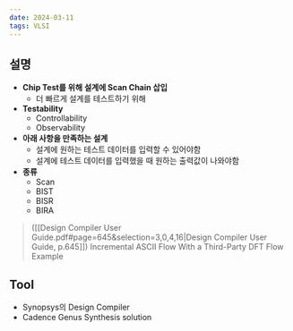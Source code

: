 ```yaml
---
date: 2024-03-11
tags: VLSI
---
```


## 설명

- **Chip Test를 위해 설계에 Scan Chain 삽입**
    - 더 빠르게 설계를 테스트하기 위해
- **Testability**
    - Controllability
    - Observability
- **아래 사항을 만족하는 설계**
    - 설계에 원하는 테스트 데이터를 입력할 수 있어야함
    - 설계에 테스트 데이터를 입력했을 때 원하는 출력값이 나와야함
- **종류**
    - Scan
    - BIST
    - BISR
    - BIRA

> ([[Design Compiler User Guide.pdf#page=645&selection=3,0,4,16|Design Compiler User Guide, p.645]])
> Incremental ASCII Flow With a Third-Party DFT Flow Example

## Tool

- Synopsys의 Design Compiler
- Cadence Genus Synthesis solution